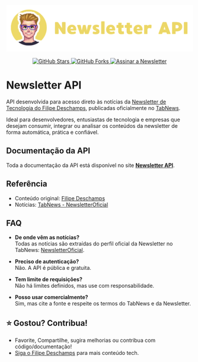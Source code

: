 <div align="center">
    <img src="media/logo.png" alt="Newsletter API Logo" width="800px"/>
</div>
<p align="center">
  <a href="https://github.com/matheusaudibert/newsletter-api/stargazers">
    <img src="https://img.shields.io/github/stars/matheusaudibert/newsletter-api?color=ecd767&logo=github&style=flat-square" alt="GitHub Stars" width="108px">
  </a>
  <a href="https://github.com/matheusaudibert/newsletter-api/fork">
    <img src="https://img.shields.io/github/forks/matheusaudibert/newsletter-api?color=ecd767&logo=github&style=flat-square" alt="GitHub Forks" width="108px">
  </a>
  <a href="https://filipedeschamps.com.br/newsletter" target="_blank">
    <img src="https://img.shields.io/badge/assinar%20newsletter-104.796%20leitores%20ativos-ecd767?style=flat-square&logo=gmail&logoColor=white&color=ecd767" alt="Assinar a Newsletter" width="400px">
  </a>
</p>

# Newsletter API

API desenvolvida para acesso direto às notícias da [Newsletter de Tecnologia do Filipe Deschamps](https://filipedeschamps.com.br/newsletter), publicadas oficialmente no [TabNews](https://www.tabnews.com.br/NewsletterOficial).

Ideal para desenvolvedores, entusiastas de tecnologia e empresas que desejam consumir, integrar ou analisar os conteúdos da newsletter de forma automática, prática e confiável.

## Documentação da API

Toda a documentação da API está disponível no site [**Newsletter API**](https://newsletter.audibert.dev).

## Referência

- Conteúdo original: [Filipe Deschamps](https://filipedeschamps.com.br)
- Notícias: [TabNews - NewsletterOficial](https://www.tabnews.com.br/NewsletterOficial)

## FAQ

- **De onde vêm as notícias?**  
  Todas as notícias são extraídas do perfil oficial da Newsletter no TabNews: [NewsletterOficial](https://www.tabnews.com.br/NewsletterOficial).

- **Preciso de autenticação?**  
  Não. A API é pública e gratuita.

- **Tem limite de requisições?**  
  Não há limites definidos, mas use com responsabilidade.

- **Posso usar comercialmente?**  
  Sim, mas cite a fonte e respeite os termos do TabNews e da Newsletter.

## ⭐ Gostou? Contribua!

- Favorite, Compartilhe, sugira melhorias ou contribua com código/documentação!
- [Siga o Filipe Deschamps](https://www.youtube.com/@FilipeDeschamps) para mais conteúdo tech.
